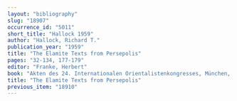 ```yaml
---
layout: "bibliography"
slug: "18907"
occurrence_id: "5011"
short_title: "Hallock 1959"
author: "Hallock, Richard T."
publication_year: "1959"
title: "The Elamite Texts from Persepolis"
pages: "32-134, 177-179"
editor: "Franke, Herbert"
book: "Akten des 24. Internationalen Orientalistenkongresses, München, 1957"
title: "The Elamite Texts from Persepolis"
previous_item: "18910"
---
```

